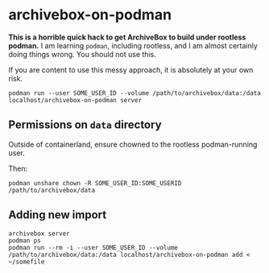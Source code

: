 # archivebox-on-podman

**This is a horrible quick hack to get ArchiveBox to build under rootless podman.** I am learning `podman`, including rootless, and I am almost certainly doing things wrong. You should not use this.

If you are content to use this messy approach, it is absolutely at your own risk.

    podman run --user SOME_USER_ID --volume /path/to/archivebox/data:/data localhost/archivebox-on-podman server
    

## Permissions on `data` directory

Outside of containerland, ensure chowned to the rootless podman-running user.

Then:

    podman unshare chown -R SOME_USER_ID:SOME_USERID /path/to/archivebox/data

## Adding new import

    archivebox server
    podman ps
    podman run --rm -i --user SOME_USER_ID --volume /path/to/archivebox/data:/data localhost/archivebox-on-podman add < ~/somefile